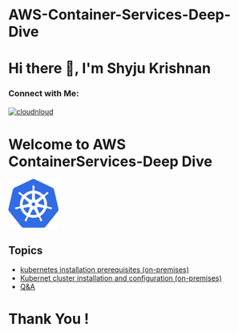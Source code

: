 # AWS-Container-Services-Deep-Dive


# Hi there 👋, I'm Shyju Krishnan 

<h3 align="left">Connect with Me:</h3>
<a href="https://linkedin.com/in/Shyjustack" target="blank"><img align="center" src="https://raw.githubusercontent.com/rahuldkjain/github-profile-readme-generator/master/src/images/icons/Social/linked-in-alt.svg" alt="cloudnloud" height="30" width="40" /></a>

# Welcome to AWS ContainerServices-Deep Dive

<img src="https://github.com/kubernetes/kubernetes/raw/master/logo/logo.png" width="100">


## Topics 

* [kubernetes installation prerequisites (on-premises)](https://github.com/cloudnloud/Kubernet-Deep-Dive/blob/main/Prerequisites.MD)
* [Kubernet cluster installation and configuration (on-premises)](https://github.com/cloudnloud/Kubernet-Deep-Dive/blob/main/Installation.md)
* [Q&A](https://github.com/cloudnloud/Kubernet-Deep-Dive/blob/main/Q%26A.md)





# Thank You !







